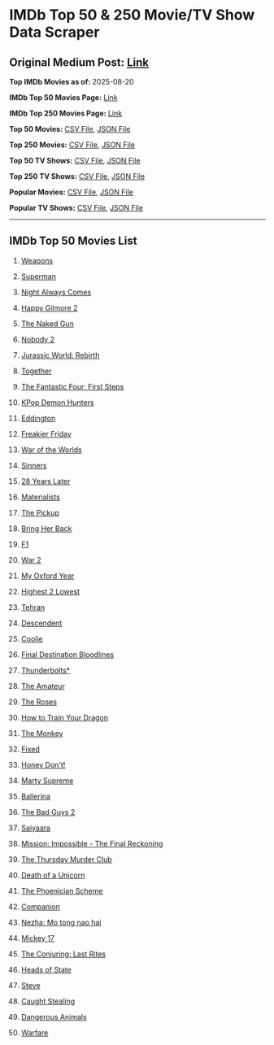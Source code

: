 # IMDb Top 50 & 250 Movie/TV Show Data Scraper

## Original Medium Post: [Link](https://medium.com/@nishantsahoo/which-movie-should-i-watch-5c83a3c0f5b1)

**Top IMDb Movies as of:** 2025-08-20

**IMDb Top 50 Movies Page:** [Link](https://www.imdb.com/search/title/?title_type=feature&release_date=2025-01-01,2025-12-31)

**IMDb Top 250 Movies Page:** [Link](https://www.imdb.com/chart/top/)

**Top 50 Movies:** [CSV File](/data/top50/movies.csv), [JSON File](/data/top50/movies.json)

**Top 250 Movies:** [CSV File](/data/top250/movies.csv), [JSON File](/data/top250/movies.json)

**Top 50 TV Shows:** [CSV File](/data/top50/shows.csv), [JSON File](/data/top50/shows.json)

**Top 250 TV Shows:** [CSV File](/data/top250/shows.csv), [JSON File](/data/top250/shows.json)

**Popular Movies:** [CSV File](/data/popular/movies.csv), [JSON File](/data/popular/movies.json)

**Popular TV Shows:** [CSV File](/data/popular/shows.csv), [JSON File](/data/popular/shows.json)

---

## IMDb Top 50 Movies List

1. [Weapons](https://www.imdb.com/title/tt26581740/)

2. [Superman](https://www.imdb.com/title/tt5950044/)

3. [Night Always Comes](https://www.imdb.com/title/tt31567422/)

4. [Happy Gilmore 2](https://www.imdb.com/title/tt31868189/)

5. [The Naked Gun](https://www.imdb.com/title/tt3402138/)

6. [Nobody 2](https://www.imdb.com/title/tt28996126/)

7. [Jurassic World: Rebirth](https://www.imdb.com/title/tt31036941/)

8. [Together](https://www.imdb.com/title/tt31184028/)

9. [The Fantastic Four: First Steps](https://www.imdb.com/title/tt10676052/)

10. [KPop Demon Hunters](https://www.imdb.com/title/tt14205554/)

11. [Eddington](https://www.imdb.com/title/tt31176520/)

12. [Freakier Friday](https://www.imdb.com/title/tt31956415/)

13. [War of the Worlds](https://www.imdb.com/title/tt13186306/)

14. [Sinners](https://www.imdb.com/title/tt31193180/)

15. [28 Years Later](https://www.imdb.com/title/tt10548174/)

16. [Materialists](https://www.imdb.com/title/tt30253473/)

17. [The Pickup](https://www.imdb.com/title/tt30445556/)

18. [Bring Her Back](https://www.imdb.com/title/tt32246771/)

19. [F1](https://www.imdb.com/title/tt16311594/)

20. [War 2](https://www.imdb.com/title/tt27425164/)

21. [My Oxford Year](https://www.imdb.com/title/tt4978342/)

22. [Highest 2 Lowest](https://www.imdb.com/title/tt31194612/)

23. [Tehran](https://www.imdb.com/title/tt21818782/)

24. [Descendent](https://www.imdb.com/title/tt35521703/)

25. [Coolie](https://www.imdb.com/title/tt27441481/)

26. [Final Destination Bloodlines](https://www.imdb.com/title/tt9619824/)

27. [Thunderbolts\*](https://www.imdb.com/title/tt20969586/)

28. [The Amateur](https://www.imdb.com/title/tt0899043/)

29. [The Roses](https://www.imdb.com/title/tt31973693/)

30. [How to Train Your Dragon](https://www.imdb.com/title/tt26743210/)

31. [The Monkey](https://www.imdb.com/title/tt27714946/)

32. [Fixed](https://www.imdb.com/title/tt8785038/)

33. [Honey Don't!](https://www.imdb.com/title/tt30645201/)

34. [Marty Supreme](https://www.imdb.com/title/tt32916440/)

35. [Ballerina](https://www.imdb.com/title/tt7181546/)

36. [The Bad Guys 2](https://www.imdb.com/title/tt30017619/)

37. [Saiyaara](https://www.imdb.com/title/tt28037987/)

38. [Mission: Impossible - The Final Reckoning](https://www.imdb.com/title/tt9603208/)

39. [The Thursday Murder Club](https://www.imdb.com/title/tt12001534/)

40. [Death of a Unicorn](https://www.imdb.com/title/tt28443655/)

41. [The Phoenician Scheme](https://www.imdb.com/title/tt30840798/)

42. [Companion](https://www.imdb.com/title/tt26584495/)

43. [Nezha: Mo tong nao hai](https://www.imdb.com/title/tt34956443/)

44. [Mickey 17](https://www.imdb.com/title/tt12299608/)

45. [The Conjuring: Last Rites](https://www.imdb.com/title/tt22898462/)

46. [Heads of State](https://www.imdb.com/title/tt13357520/)

47. [Steve](https://www.imdb.com/title/tt32985279/)

48. [Caught Stealing](https://www.imdb.com/title/tt1493274/)

49. [Dangerous Animals](https://www.imdb.com/title/tt32299316/)

50. [Warfare](https://www.imdb.com/title/tt31434639/)
